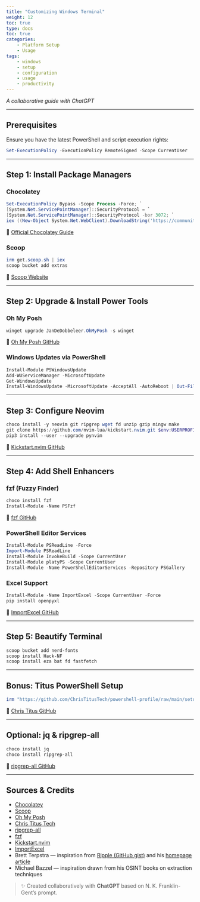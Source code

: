 ```yaml
---
title: "Customizing Windows Terminal"
weight: 12
toc: true
type: docs
toc: true
categories:
    - Platform Setup 
    - Usage
tags:
    - windows
    - setup
    - configuration
    - usage
    - productivity
---
```


_A collaborative guide with ChatGPT_

---

## Prerequisites

Ensure you have the latest PowerShell and script execution rights:

```powershell
Set-ExecutionPolicy -ExecutionPolicy RemoteSigned -Scope CurrentUser
````

---

## Step 1: Install Package Managers

### Chocolatey

```powershell
Set-ExecutionPolicy Bypass -Scope Process -Force; `
[System.Net.ServicePointManager]::SecurityProtocol = `
[System.Net.ServicePointManager]::SecurityProtocol -bor 3072; `
iex ((New-Object System.Net.WebClient).DownloadString('https://community.chocolatey.org/install.ps1'))
```

📖 [Official Chocolatey Guide](https://docs.chocolatey.org/en-us/choco/setup/)

### Scoop

```powershell
irm get.scoop.sh | iex
scoop bucket add extras
```

📖 [Scoop Website](https://scoop.sh)


---

## Step 2: Upgrade & Install Power Tools

### Oh My Posh

```powershell
winget upgrade JanDeDobbeleer.OhMyPosh -s winget
```

📖 [Oh My Posh GitHub](https://github.com/JanDeDobbeleer/oh-my-posh)

### Windows Updates via PowerShell

```powershell
Install-Module PSWindowsUpdate
Add-WUServiceManager -MicrosoftUpdate
Get-WindowsUpdate
Install-WindowsUpdate -MicrosoftUpdate -AcceptAll -AutoReboot | Out-File "C:\($env.computername-$(Get-Date -f yyyy-MM-dd))-MSUpdates.log" -Force
```

---

## Step 3: Configure Neovim

```powershell
choco install -y neovim git ripgrep wget fd unzip gzip mingw make
git clone https://github.com/nvim-lua/kickstart.nvim.git $env:USERPROFILE\AppData\Local\nvim\
pip3 install --user --upgrade pynvim
```

📖 [Kickstart.nvim GitHub](https://github.com/nvim-lua/kickstart.nvim)

---

## Step 4: Add Shell Enhancers

### fzf (Fuzzy Finder)

```powershell
choco install fzf
Install-Module -Name PSFzf
```

📖 [fzf GitHub](https://github.com/junegunn/fzf)

### PowerShell Editor Services

```powershell
Install-Module PSReadLine -Force
Import-Module PSReadLine
Install-Module InvokeBuild -Scope CurrentUser
Install-Module platyPS -Scope CurrentUser
Install-Module -Name PowerShellEditorServices -Repository PSGallery
```

### Excel Support

```powershell
Install-Module -Name ImportExcel -Scope CurrentUser -Force
pip install openpyxl
```

📖 [ImportExcel GitHub](https://github.com/dfinke/ImportExcel)


---

## Step 5: Beautify Terminal

```powershell
scoop bucket add nerd-fonts
scoop install Hack-NF
scoop install eza bat fd fastfetch
```


---

## Bonus: Titus PowerShell Setup

```powershell
irm "https://github.com/ChrisTitusTech/powershell-profile/raw/main/setup.ps1" | iex
```

📖 [Chris Titus GitHub](https://github.com/ChrisTitusTech)

---

## Optional: jq & ripgrep-all

```powershell
choco install jq
choco install ripgrep-all
```

📖 [ripgrep-all GitHub](https://github.com/phiresky/ripgrep-all)

---

## Sources & Credits

* [Chocolatey](https://chocolatey.org/)
* [Scoop](https://scoop.sh)
* [Oh My Posh](https://ohmyposh.dev/)
* [Chris Titus Tech](https://github.com/ChrisTitusTech)
* [ripgrep-all](https://github.com/phiresky/ripgrep-all)
* [fzf](https://github.com/junegunn/fzf)
* [Kickstart.nvim](https://github.com/nvim-lua/kickstart.nvim)
* [ImportExcel](https://github.com/dfinke/ImportExcel)
* Brett Terpstra — inspiration from [Ripple (GitHub gist)](https://gist.github.com/ttscoff/efe9c1284745c4df956457a5707e7450) and his [homepage article](https://brettterpstra.com/2025/06/30/ripple-an-indeterminate-progress-indicator/)  
* Michael Bazzel — inspiration drawn from his OSINT books on extraction techniques

> ✨ Created collaboratively with **ChatGPT** based on N. K. Franklin-Gent’s prompt.
